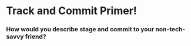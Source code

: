 # Track and Commit Primer!

<!-- Copy your reflection answer into this file -->

### How would you describe stage and commit to your non-tech-savvy friend?  



